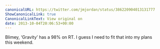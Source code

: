 ```yaml
---
canonicalURL: https://twitter.com/jmjordan/status/386220904013131777
ShowCanonicalLink: true
CanonicalLinkText: View original on
date: 2013-10-04T20:06:53+00:00
---
```

Blimey, ‘Gravity’ has a 98% on RT. I guess I need to fit that into my plans this weekend.